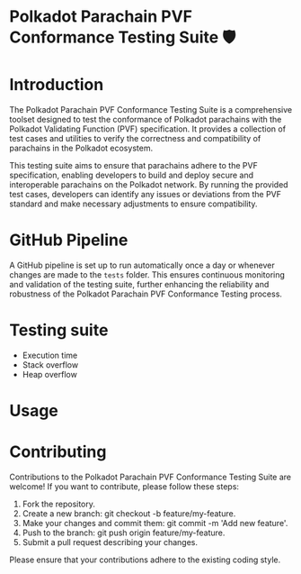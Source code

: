 # Polkadot Parachain PVF Conformance Testing Suite 🛡️

# Introduction
The Polkadot Parachain PVF Conformance Testing Suite is a comprehensive toolset designed to test the conformance of Polkadot parachains with the Polkadot Validating Function (PVF) specification. It provides a collection of test cases and utilities to verify the correctness and compatibility of parachains in the Polkadot ecosystem.

This testing suite aims to ensure that parachains adhere to the PVF specification, enabling developers to build and deploy secure and interoperable parachains on the Polkadot network. By running the provided test cases, developers can identify any issues or deviations from the PVF standard and make necessary adjustments to ensure compatibility.

# GitHub Pipeline
A GitHub pipeline is set up to run automatically once a day or whenever changes are made to the `tests` folder. This ensures continuous monitoring and validation of the testing suite, further enhancing the reliability and robustness of the Polkadot Parachain PVF Conformance Testing process.

# Testing suite
- Execution time
- Stack overflow
- Heap overflow

# Usage

# Contributing
Contributions to the Polkadot Parachain PVF Conformance Testing Suite are welcome! If you want to contribute, please follow these steps:

1. Fork the repository.
2. Create a new branch: git checkout -b feature/my-feature.
3. Make your changes and commit them: git commit -m 'Add new feature'.
4. Push to the branch: git push origin feature/my-feature.
5. Submit a pull request describing your changes.

Please ensure that your contributions adhere to the existing coding style.
